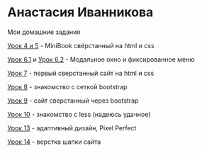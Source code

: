 # Анастасия Иванникова
Мои домашние задания

[Урок 4 и 5](anastasiyaivannikova.github.io/Github/Lesson_4&5/miniBook/src/ "Мини книга") - MiniBook свёрстанный на html и css

[Урок 6.1](anastasiyaivannikova.github.io/Github/Lesson_6/fixed_menu/src/  "Фиксированное меню") и [Урок 6.2](anastasiyaivannikova.github.io/Github/Lesson_6/modal/src/ "Модальное окно") - Модальное окно и фиксированное меню

[Урок 7](anastasiyaivannikova.github.io/Github/Lesson_7/my-project/src/ "Html + Css") - первый сверстанный сайт на html и css

[Урок 8](anastasiyaivannikova.github.io/Github/Lesson_8/my-project-bootstrap/src/ "Знакомство с Bootstrap") - знакомство с сеткой bootstrap

[Урок 9](anastasiyaivannikova.github.io/Github/Lesson_9/my-project-bootstrap-adaptiv/src/ "Bootstrap") - сайт сверстанный через bootstrap

[Урок 10](anastasiyaivannikova.github.io/Github/Lesson_10/less/ "Папки css и less") - знакомство с less (надеюсь удачное)

[Урок 13](anastasiyaivannikova.github.io/Github/Lesson_13/src/ "Адаптивный дизайн") - адаптивный дизайн, Pixel Perfect 

[Урок 14](anastasiyaivannikova.github.io/Github/Lesson_14/src/ "Верстка шапки") - верстка шапки сайта
    
